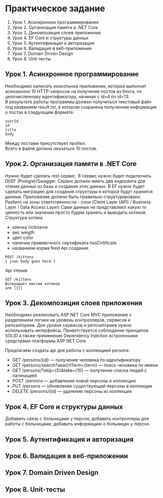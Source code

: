 ﻿# Практическое задание
1. Урок 1. Асинхронное программирование
1. Урок 2. Организация памяти в .NET Core
1. Урок 3. Декомпозиция слоев приложения
1. Урок 4. EF Core и структуры данных
1. Урок 5. Аутентификация и авторизация
1. Урок 6. Валидация в веб-приложении
1. Урок 7. Domain Driven Design
1. Урок 8. Unit-тесты

## Урок 1. Асинхронное программирование
Необходимо написать консольное приложение, которое выполнит асинхронно 10 HTTP-запросов на получение 
постов из блога, по целочисленному идентификатору, начиная с id=4 по id=13.  
В результате работы программы должен получиться текстовый файл под названием result.txt, в
котором сохранена полученная информация о постах в следующем формате:
```
userId
id
title
body
```
Между постами присутствует пробел.   
Всего в файле должно оказаться 10 постов.

## Урок 2. Организация памяти в .NET Core
Нужно будет сделать rest сервис. В сервис нужно будет подключить DI/EF (Postgre)/Swagger. Сервис должен иметь два ендпойнта для чтения данных из базы и создания этих данных. В EF нужно будет сделать миграцию для создания структуры в которой будут хранится данные. Приложение должно быть правильно структурировано. Разбито на зоны ответственности - слои (Cleint Layer (API) / Business Layer / Data Access Layer) 
Сами данные не представляют какую то ценность или значение просто будем хранить и выводить котиков. 
Структура котика 
- кличка nickname
- вес weigth
- цвет color
- наличии прививочного сертификата hasCirtificate
- названием корма feed
Api создания
```
POST /kittens
{ json body goes here }
```
Api чтения
```
GET /kittens
Возвращает массив котиков 
аля [{}]
```

## Урок 3. Декомпозиция слоев приложения
Необходимо реализовать ASP.NET Core MVC приложение с разделением логики на уровень контроллеров, сервисов и репозиториев. Для уровня сервисов и репозиториев нужно использовать интерфейсы. Приветствуется соблюдение принципов SOLID а также применение Dependency Injection встроенными средствами платформы ASP.NET Core.   

Предлагаем создать api для работы с коллекцией persons:
- GET /persons/{id} — получение человека по идентификатору
- GET /persons/search?searchTerm={term} — поиск человека по имени
- GET /persons/?skip={5}&take={10} — получение списка людей с пагинацией
- POST /persons — добавление новой персоны в коллекцию
- PUT /persons — обновление существующей персоны в коллекции
- DELETE /persons/{id} — удаление персоны из коллекции

## Урок 4. EF Core и структуры данных
Добавить связь с больницами у персон, добавить контроллеры для работы с больницами, добавить информацию о больницах у персон.

## Урок 5. Аутентификация и авторизация


## Урок 6. Валидация в веб-приложении


## Урок 7. Domain Driven Design


## Урок 8. Unit-тесты


 